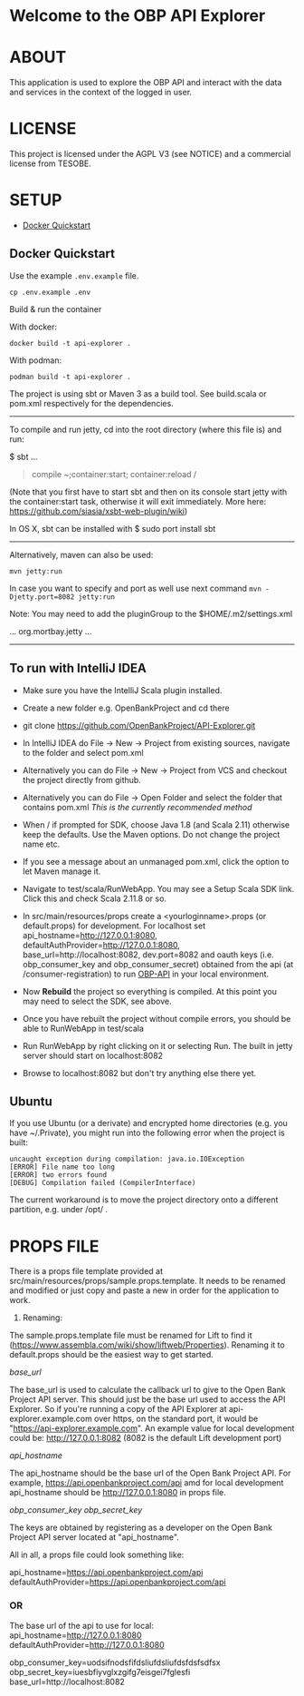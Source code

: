 Welcome to the OBP API Explorer
===============================

# ABOUT

This application is used to explore the OBP API and interact with the data and services in the context of the logged in user.



# LICENSE

This project is licensed under the AGPL V3 (see NOTICE) and a commercial license from TESOBE.

# SETUP

- [Docker Quickstart](#docker-quickstart)


## Docker Quickstart

Use the example `.env.example` file.
```
cp .env.example .env
```

Build & run the container

With docker:
```
docker build -t api-explorer .
```

With podman:
```
podman build -t api-explorer .
```

The project is using sbt or Maven 3 as a build tool.
See build.scala or pom.xml respectively for the dependencies.

----

To compile and run jetty, cd into the root directory (where this file is) and run:

$ sbt
...
> compile
> ~;container:start; container:reload /

(Note that you first have to start sbt and then on its console start jetty with the container:start task, otherwise it will exit immediately. More here: https://github.com/siasia/xsbt-web-plugin/wiki)

In OS X, sbt can be installed with $ sudo port install sbt

----


Alternatively, maven can also be used:

`mvn jetty:run`

In case you want to specify and port as well use next command `mvn -Djetty.port=8082 jetty:run`


Note: You may need to add the pluginGroup to the $HOME/.m2/settings.xml

<settings xmlns="http://maven.apache.org/SETTINGS/1.0.0"
  xmlns:xsi="http://www.w3.org/2001/XMLSchema-instance"
  xsi:schemaLocation="http://maven.apache.org/SETTINGS/1.0.0
                      http://maven.apache.org/xsd/settings-1.0.0.xsd">
  ...
  <pluginGroups>
    <pluginGroup>org.mortbay.jetty</pluginGroup>
  </pluginGroups>
  ...
</settings>

---

## To run with IntelliJ IDEA

* Make sure you have the IntelliJ Scala plugin installed.

* Create a new folder e.g. OpenBankProject and cd there

* git clone https://github.com/OpenBankProject/API-Explorer.git

* In IntelliJ IDEA do File -> New -> Project from existing sources, navigate to the folder and select pom.xml

* Alternatively you can do File -> New -> Project from VCS and checkout the project directly from github.

* Alternatively you can do File -> Open Folder and select the folder that contains pom.xml *This is the currently recommended method*

* When / if prompted for SDK, choose Java 1.8 (and Scala 2.11) otherwise keep the defaults. Use the Maven options. Do not change the project name etc.

* If you see a message about an unmanaged pom.xml, click the option to let Maven manage it.

* Navigate to test/scala/RunWebApp. You may see a Setup Scala SDK link. Click this and check Scala 2.11.8 or so.

* In src/main/resources/props create a \<yourloginname\>.props (or default.props) for development. For localhost set api_hostname=http://127.0.0.1:8080, defaultAuthProvider=http://127.0.0.1:8080, base_url=http://localhost:8082, dev.port=8082 and oauth keys (i.e. obp_consumer_key and obp_consumer_secret) obtained from the api (at /consumer-registration) to run [OBP-API](https://github.com/OpenBankProject/OBP-API) in your local environment.

* Now **Rebuild** the project so everything is compiled. At this point you may need to select the SDK, see above.

* Once you have rebuilt the project without compile errors, you should be able to RunWebApp in test/scala

* Run RunWebApp by right clicking on it or selecting Run. The built in jetty server should start on localhost:8082

* Browse to localhost:8082 but don't try anything else there yet.

## Ubuntu

If you use Ubuntu (or a derivate) and encrypted home directories (e.g. you have ~/.Private), you might run into the following error when the project is built:

    uncaught exception during compilation: java.io.IOException
    [ERROR] File name too long
    [ERROR] two errors found
    [DEBUG] Compilation failed (CompilerInterface)

The current workaround is to move the project directory onto a different partition, e.g. under /opt/ .

# PROPS FILE

There is a props file template provided at src/main/resources/props/sample.props.template. It needs to be renamed and modified or just copy and paste a new in order for the application to work.

1. Renaming:

The sample.props.template file must be renamed for Lift to find it (https://www.assembla.com/wiki/show/liftweb/Properties). Renaming it to default.props
should be the easiest way to get started.


*base_url*

The base_url is used to calculate the callback url to give to the Open Bank Project API server. This should just be the
base url used to access the API Explorer. So if you're running a copy of the API Explorer at
api-explorer.example.com over https, on the standard port, it would be "https://api-explorer.example.com".
An example value for local development could be: http://127.0.0.1:8082 (8082 is the default Lift development port)

*api_hostname*

The api_hostname should be the base url of the Open Bank Project API. For example, https://api.openbankproject.com/api amd for local development api_hostname should be http://127.0.0.1:8080 in props file. 

*obp_consumer_key*
*obp_secret_key*

The keys are obtained by registering as a developer on the Open Bank Project API server located at "api_hostname".


All in all, a props file could look something like:

api_hostname=https://api.openbankproject.com/api \
defaultAuthProvider=https://api.openbankproject.com/api 
### OR 
The base url of the api to use for local: \
api_hostname=http://127.0.0.1:8080 \
defaultAuthProvider=http://127.0.0.1:8080 

obp_consumer_key=uodsifnodsfifdsliufdsliufdsfdsfsdfsx \
obp_secret_key=iuesbfiyvglxzgifg7eisgei7fglesfi \
base_url=http://localhost:8082
